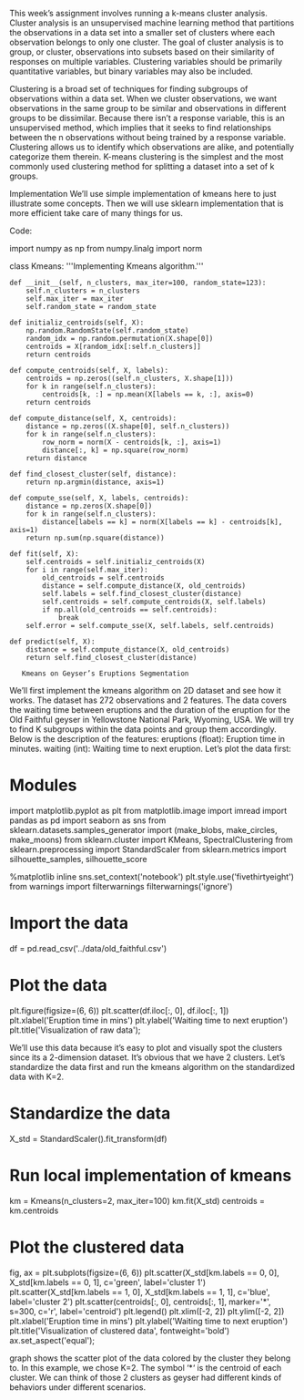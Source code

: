 This week’s assignment involves running a k-means cluster analysis. Cluster analysis is an unsupervised machine learning method that partitions the observations in a data set into a smaller set of clusters where each observation belongs to only one cluster. The goal of cluster analysis is to group, or cluster, observations into subsets based on their similarity of responses on multiple variables. Clustering variables should be primarily quantitative variables, but binary variables may also be included.

Clustering is a broad set of techniques for finding subgroups of observations within a data set. When we cluster observations, we want observations in the same group to be similar and observations in different groups to be dissimilar. Because there isn’t a response variable, this is an unsupervised method, which implies that it seeks to find relationships between the n observations without being trained by a response variable. Clustering allows us to identify which observations are alike, and potentially categorize them therein. K-means clustering is the simplest and the most commonly used clustering method for splitting a dataset into a set of k groups.

Implementation
We’ll use simple implementation of kmeans here to just illustrate some concepts. Then we will use sklearn implementation that is more efficient take care of many things for us.

Code:

import numpy as np
from numpy.linalg import norm


class Kmeans:
    '''Implementing Kmeans algorithm.'''

    def __init__(self, n_clusters, max_iter=100, random_state=123):
        self.n_clusters = n_clusters
        self.max_iter = max_iter
        self.random_state = random_state

    def initializ_centroids(self, X):
        np.random.RandomState(self.random_state)
        random_idx = np.random.permutation(X.shape[0])
        centroids = X[random_idx[:self.n_clusters]]
        return centroids

    def compute_centroids(self, X, labels):
        centroids = np.zeros((self.n_clusters, X.shape[1]))
        for k in range(self.n_clusters):
            centroids[k, :] = np.mean(X[labels == k, :], axis=0)
        return centroids

    def compute_distance(self, X, centroids):
        distance = np.zeros((X.shape[0], self.n_clusters))
        for k in range(self.n_clusters):
            row_norm = norm(X - centroids[k, :], axis=1)
            distance[:, k] = np.square(row_norm)
        return distance

    def find_closest_cluster(self, distance):
        return np.argmin(distance, axis=1)

    def compute_sse(self, X, labels, centroids):
        distance = np.zeros(X.shape[0])
        for k in range(self.n_clusters):
            distance[labels == k] = norm(X[labels == k] - centroids[k], axis=1)
        return np.sum(np.square(distance))
    
    def fit(self, X):
        self.centroids = self.initializ_centroids(X)
        for i in range(self.max_iter):
            old_centroids = self.centroids
            distance = self.compute_distance(X, old_centroids)
            self.labels = self.find_closest_cluster(distance)
            self.centroids = self.compute_centroids(X, self.labels)
            if np.all(old_centroids == self.centroids):
                break
        self.error = self.compute_sse(X, self.labels, self.centroids)
    
    def predict(self, X):
        distance = self.compute_distance(X, old_centroids)
        return self.find_closest_cluster(distance)
        
       Kmeans on Geyser’s Eruptions Segmentation
We’ll first implement the kmeans algorithm on 2D dataset and see how it works. The dataset has 272 observations and 2 features. The data covers the waiting time between eruptions and the duration of the eruption for the Old Faithful geyser in Yellowstone National Park, Wyoming, USA. We will try to find K subgroups within the data points and group them accordingly. Below is the description of the features:
eruptions (float): Eruption time in minutes.
waiting (int): Waiting time to next eruption.
Let’s plot the data first:

# Modules
import matplotlib.pyplot as plt
from matplotlib.image import imread
import pandas as pd
import seaborn as sns
from sklearn.datasets.samples_generator import (make_blobs,
                                                make_circles,
                                                make_moons)
from sklearn.cluster import KMeans, SpectralClustering
from sklearn.preprocessing import StandardScaler
from sklearn.metrics import silhouette_samples, silhouette_score

%matplotlib inline
sns.set_context('notebook')
plt.style.use('fivethirtyeight')
from warnings import filterwarnings
filterwarnings('ignore')

# Import the data
df = pd.read_csv('../data/old_faithful.csv')

# Plot the data
plt.figure(figsize=(6, 6))
plt.scatter(df.iloc[:, 0], df.iloc[:, 1])
plt.xlabel('Eruption time in mins')
plt.ylabel('Waiting time to next eruption')
plt.title('Visualization of raw data');

We’ll use this data because it’s easy to plot and visually spot the clusters since its a 2-dimension dataset. It’s obvious that we have 2 clusters. Let’s standardize the data first and run the kmeans algorithm on the standardized data with K=2.

# Standardize the data
X_std = StandardScaler().fit_transform(df)

# Run local implementation of kmeans
km = Kmeans(n_clusters=2, max_iter=100)
km.fit(X_std)
centroids = km.centroids

# Plot the clustered data
fig, ax = plt.subplots(figsize=(6, 6))
plt.scatter(X_std[km.labels == 0, 0], X_std[km.labels == 0, 1],
            c='green', label='cluster 1')
plt.scatter(X_std[km.labels == 1, 0], X_std[km.labels == 1, 1],
            c='blue', label='cluster 2')
plt.scatter(centroids[:, 0], centroids[:, 1], marker='*', s=300,
            c='r', label='centroid')
plt.legend()
plt.xlim([-2, 2])
plt.ylim([-2, 2])
plt.xlabel('Eruption time in mins')
plt.ylabel('Waiting time to next eruption')
plt.title('Visualization of clustered data', fontweight='bold')
ax.set_aspect('equal');

graph shows the scatter plot of the data colored by the cluster they belong to. In this example, we chose K=2. The symbol ‘*‘ is the centroid of each cluster. We can think of those 2 clusters as geyser had different kinds of behaviors under different scenarios.


